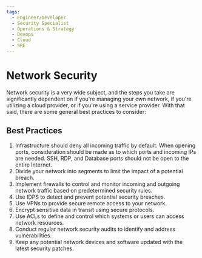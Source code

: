 ```yaml
---
tags:
  - Engineer/Developer
  - Security Specialist
  - Operations & Strategy
  - Devops
  - Cloud
  - SRE
---
```


# Network Security


Network security is a very wide subject, and the steps you take are significantly dependent on if you're managing your own network, if you're utilizing a cloud provider, or if you're using a service provider. With that said, there are some general best practices to consider:

## Best Practices

1. Infrastructure should deny all incoming traffic by default. When opening ports, consideration should be made as to which ports and incoming IPs are needed. SSH, RDP, and Database ports should not be open to the entire Internet.
2. Divide your network into segments to limit the impact of a potential breach.
3. Implement firewalls to control and monitor incoming and outgoing network traffic based on predetermined security rules.
4. Use IDPS to detect and prevent potential security breaches.
5. Use VPNs to provide secure remote access to your network.
6. Encrypt sensitive data in transit using secure protocols.
7. Use ACLs to define and control which systems or users can access network resources.
8. Conduct regular network security audits to identify and address vulnerabilities.
9. Keep any potential network devices and software updated with the latest security patches.